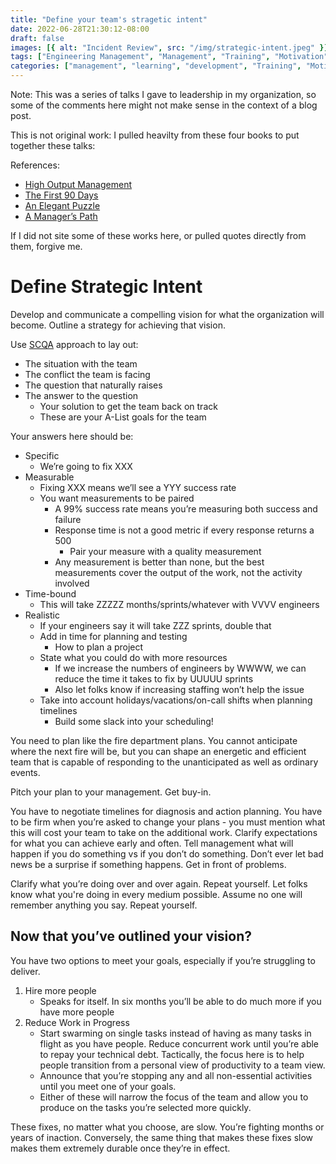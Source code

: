```yaml
---
title: "Define your team's stragetic intent"
date: 2022-06-28T21:30:12-08:00
draft: false
images: [{ alt: "Incident Review", src: "/img/strategic-intent.jpeg" }]
tags: ["Engineering Management", "Management", "Training", "Motivation", "Performance"]
categories: ["management", "learning", "development", "Training", "Motivation", "Performance"]
---
```


Note: This was a series of talks I gave to leadership in my organization, so some of the comments here might not make sense in the context of a blog post.

This is not original work: I pulled heavilty from these four books to put together these talks:

References:
* [High Output Management](https://amzn.to/3sb9E6A)
* [The First 90 Days](https://amzn.to/3S9NR9S)
* [An Elegant Puzzle](https://amzn.to/3s7wGLt)
* [A Manager’s Path](https://amzn.to/3MJ99tM)

If I did not site some of these works here, or pulled quotes directly from them, forgive me.

# Define Strategic Intent
Develop and communicate a compelling vision for what the organization will become. Outline a strategy for achieving that vision.

Use [SCQA](https://blog.mattblair.co/blog/20200909-pyramid-principle-inaction/) approach to lay out:
* The situation with the team
* The conflict the team is facing
* The question that naturally raises
* The answer to the question
   * Your solution to get the team back on track
   * These are your A-List goals for the team

Your answers here should be:
* Specific
   * We’re going to fix XXX
* Measurable
   * Fixing XXX means we’ll see a YYY success rate
   * You want measurements to be paired
      * A 99% success rate means you’re measuring both success and failure
      * Response time is not a good metric if every response returns a 500
         * Pair your measure with a quality measurement
      * Any measurement is better than none, but the best measurements cover the output of the work, not the activity involved
* Time-bound
   * This will take ZZZZZ months/sprints/whatever with VVVV engineers
* Realistic
   * If your engineers say it will take ZZZ sprints, double that
   * Add in time for planning and testing
      * How to plan a project
   * State what you could do with more resources
      * If we increase the numbers of engineers by WWWW, we can reduce the time it takes to fix by UUUUU sprints
      * Also let folks know if increasing staffing won’t help the issue
   * Take into account holidays/vacations/on-call shifts when planning timelines
      * Build some slack into your scheduling!

You need to plan like the fire department plans. You cannot anticipate where the next fire will be, but you can shape an energetic and efficient team that is capable of responding to the unanticipated as well as ordinary events.

Pitch your plan to your management. Get buy-in.

You have to negotiate timelines for diagnosis and action planning. You have to be firm when you’re asked to change your plans - you must mention what this will cost your team to take on the additional work. Clarify expectations for what you can achieve early and often. Tell management what will happen if you do something vs if you don’t do something. Don’t ever let bad news be a surprise if something happens. Get in front of problems.

Clarify what you’re doing over and over again. Repeat yourself. Let folks know what you're doing in every medium possible. Assume no one will remember anything you say. Repeat yourself.

## Now that you’ve outlined your vision?

You have two options to meet your goals, especially if you’re struggling to deliver.

1. Hire more people
   * Speaks for itself. In six months you’ll be able to do much more if you have more people
2. Reduce Work in Progress
   * Start swarming on single tasks instead of having as many tasks in flight as you have people. Reduce concurrent work until you’re able to repay your technical debt. Tactically, the focus here is to help people transition from a personal view of productivity to a team view.
   * Announce that you’re stopping any and all non-essential activities until you meet one of your goals.
   * Either of these will narrow the focus of the team and allow you to produce on the tasks you’re selected more quickly.

These fixes, no matter what you choose, are slow. You’re fighting months or years of inaction. Conversely, the same thing that makes these fixes slow makes them extremely durable once they’re in effect.
